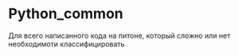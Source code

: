 # Python_common
Для всего написанного кода на питоне, который сложно или нет необходимоти классифицировать
